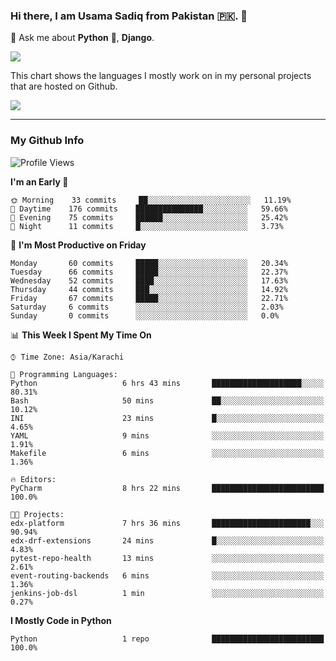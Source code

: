 ### Hi there, I am Usama Sadiq from Pakistan 🇵🇰. 👋

💬 Ask me about **Python** 🐍, **Django**. <!-- , Testing, Docker, Jenkins Automation, -->

<!--  
🗣 I love to talk about
  - Automating day-to-day stuff using Python
  - **Urdu Literature** 📚, **Anime** 💻, **Manga** 📜, **Light Novels** 📜, **Comics** 📱.  
-->

<img align="center" src="https://github-readme-stats.vercel.app/api?username=UsamaSadiq&custom_title=My Stats&show_icons=true&theme=dark&count_private=true&include_all_commits=true" />

This chart shows the languages I mostly work on in my personal projects that are hosted on Github.

<img align="center" src="https://github-readme-stats.vercel.app/api/top-langs/?username=UsamaSadiq&langs_count=10&layout=compact" />

--- 
### My Github Info
<!--START_SECTION:waka-->
![Profile Views](http://img.shields.io/badge/Profile%20Views-0-blue)

**I'm an Early 🐤** 

```text
🌞 Morning    33 commits     ██░░░░░░░░░░░░░░░░░░░░░░░   11.19% 
🌆 Daytime    176 commits    ███████████████░░░░░░░░░░   59.66% 
🌃 Evening    75 commits     ██████░░░░░░░░░░░░░░░░░░░   25.42% 
🌙 Night      11 commits     █░░░░░░░░░░░░░░░░░░░░░░░░   3.73%

```
📅 **I'm Most Productive on Friday** 

```text
Monday       60 commits     █████░░░░░░░░░░░░░░░░░░░░   20.34% 
Tuesday      66 commits     █████░░░░░░░░░░░░░░░░░░░░   22.37% 
Wednesday    52 commits     ████░░░░░░░░░░░░░░░░░░░░░   17.63% 
Thursday     44 commits     ███░░░░░░░░░░░░░░░░░░░░░░   14.92% 
Friday       67 commits     █████░░░░░░░░░░░░░░░░░░░░   22.71% 
Saturday     6 commits      ░░░░░░░░░░░░░░░░░░░░░░░░░   2.03% 
Sunday       0 commits      ░░░░░░░░░░░░░░░░░░░░░░░░░   0.0%

```


📊 **This Week I Spent My Time On** 

```text
⌚︎ Time Zone: Asia/Karachi

💬 Programming Languages: 
Python                   6 hrs 43 mins       ████████████████████░░░░░   80.31% 
Bash                     50 mins             ██░░░░░░░░░░░░░░░░░░░░░░░   10.12% 
INI                      23 mins             █░░░░░░░░░░░░░░░░░░░░░░░░   4.65% 
YAML                     9 mins              ░░░░░░░░░░░░░░░░░░░░░░░░░   1.91% 
Makefile                 6 mins              ░░░░░░░░░░░░░░░░░░░░░░░░░   1.36%

🔥 Editors: 
PyCharm                  8 hrs 22 mins       █████████████████████████   100.0%

🐱‍💻 Projects: 
edx-platform             7 hrs 36 mins       ██████████████████████░░░   90.94% 
edx-drf-extensions       24 mins             █░░░░░░░░░░░░░░░░░░░░░░░░   4.83% 
pytest-repo-health       13 mins             ░░░░░░░░░░░░░░░░░░░░░░░░░   2.61% 
event-routing-backends   6 mins              ░░░░░░░░░░░░░░░░░░░░░░░░░   1.36% 
jenkins-job-dsl          1 min               ░░░░░░░░░░░░░░░░░░░░░░░░░   0.27%

```

**I Mostly Code in Python** 

```text
Python                   1 repo              █████████████████████████   100.0%

```



<!--END_SECTION:waka-->
<!--
**UsamaSadiq/UsamaSadiq** is a ✨ _special_ ✨ repository because its `README.md` (this file) appears on your GitHub profile.

Here are some ideas to get you started:

- 🔭 I’m currently working on ...
- 🌱 I’m currently learning ...
- 👯 I’m looking to collaborate on ...
- 🤔 I’m looking for help with ...
- 📫 How to reach me: ...
- 😄 Pronouns: ...
- ⚡ Fun fact: ...
-->
